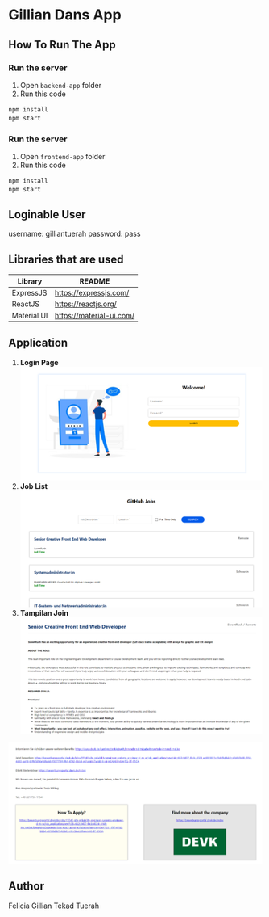 # Gillian Dans App

## How To Run The App
### Run the server
1. Open `backend-app` folder
2. Run this code
```sh
npm install
npm start
```

### Run the server
1. Open `frontend-app` folder
2. Run this code
```sh
npm install
npm start
```
## Loginable User
username: gilliantuerah
password: pass
## Libraries that are used
| Library | README |
| ------- | ------ |
| ExpressJS | https://expressjs.com/ |
| ReactJS | https://reactjs.org/ |
| Material UI | https://material-ui.com/ |

## Application
1. **Login Page**
![login](./Img/login.PNG)
2. **Job List**
![Job List](./Img/jobs.png)
3. **Tampilan Join**
![Job Detail](./Img/detail1.png)

![Job Detail](./Img/detail2.png)

## Author
Felicia Gillian Tekad Tuerah
